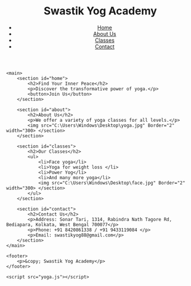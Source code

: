 <!DOCTYPE html>
<html>
<head>
    <meta charset="UTF-8">
    <meta name="viewport" content="width=device-width, initial-scale=1.0">
    <title>Swastik Yog Academy</title>
    <link rel="stylesheet" href="styles.css">
</head>
<body>
    <header>
        <h1>Swastik Yog Academy</h1>
        <nav>
            <ul>
                <li><a href="#home">Home</a></li>
                <li><a href="#about">About Us</a></li>
                <li><a href="#classes">Classes</a></li>
                <li><a href="#contact">Contact</a></li>
            </ul>
        </nav>
    </header>

    <main>
        <section id="home">
            <h2>Find Your Inner Peace</h2>
            <p>Discover the transformative power of yoga.</p>
            <button>Join Us</button>
        </section>

        <section id="about">
            <h2>About Us</h2>
            <p>We offer a variety of yoga classes for all levels.</p>
            <img src="C:\Users\Windows\Desktop\yoga.jpg" Border="2" width="300> </section>
        </section>

        <section id="classes">
            <h2>Our Classes</h2>
            <ul>
                <li>Face yoga</li>
                <li>Yoga for weight loss </li>
                <li>Power Yog</li>
                <li>And many more yoga</li>
                <img src="C:\Users\Windows\Desktop\face.jpg" Border="2" width="300> </section>
            </ul>
        </section>

        <section id="contact">
            <h2>Contact Us</h2>
            <p>Address: Sonar Tari, 1314, Rabindra Nath Tagore Rd, Bediapara, Kolkata, West Bengal 700077</p>
            <p>Phone: +91 8420861338 / +91 9433119084 </p>
            <p>Email: swastikyog88@gmail.com</p>
        </section>
    </main>

    <footer>
        <p>&copy; Swastik Yog Academy</p>
    </footer>

    <script src="yoga.js"></script>
</body>
</html>

